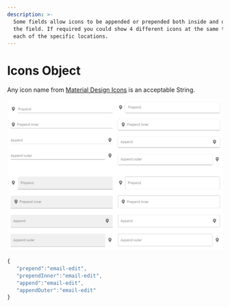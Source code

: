 ```yaml
---
description: >-
  Some fields allow icons to be appended or prepended both inside and outside of
  the field. If required you could show 4 different icons at the same time in
  each of the specific locations.
---
```


# Icons Object

Any icon name from [Material Design Icons](https://materialdesignicons.com/) is an acceptable String.

![Various placements of icons](../../../../.gitbook/assets/image%20%2810%29.png)

```javascript
{
   "prepend":"email-edit",
   "prependInner":"email-edit",
   "append":"email-edit",
   "appendOuter":"email-edit"
}
```

